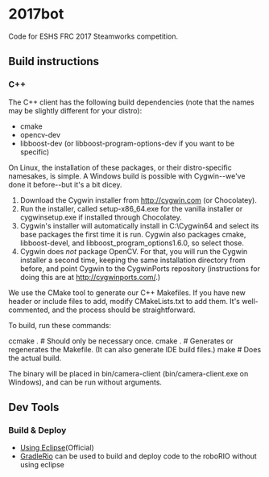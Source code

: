# 2017bot
Code for ESHS FRC 2017 Steamworks competition.

## Build instructions
### C++

The C++ client has the following build dependencies (note that the names may
be slightly different for your distro):

* cmake
* opencv-dev
* libboost-dev (or libboost-program-options-dev if you want to be specific)

On Linux, the installation of these packages, or their distro-specific namesakes,
is simple.  A Windows build is possible with Cygwin--we've done it before--but
it's a bit dicey.

1. Download the Cygwin installer from http://cygwin.com (or Chocolatey).
2. Run the installer, called setup-x86_64.exe for the vanilla installer or cygwinsetup.exe if installed through Chocolatey.
3. Cygwin's installer will automatically install in C:\Cygwin64 and select its base packages the first time it is run.  Cygwin also packages cmake, libboost-devel, and libboost_program_options1.6.0, so select those.
4. Cygwin does _not_ package OpenCV.  For that, you will run the Cygwin installer a second time, keeping the same installation directory from before, and point Cygwin to the CygwinPorts repository (instructions for doing this are at http://cygwinports.com/.)

We use the CMake tool to generate our C++ Makefiles.  If you have new header
or include files to add, modify CMakeLists.txt to add them.  It's
well-commented, and the process should be straightforward.

To build, run these commands:

 ccmake .  # Should only be necessary once.
 cmake .   # Generates or regenerates the Makefile.  (It can also generate IDE build files.)
 make      # Does the actual build.

The binary will be placed in bin/camera-client (bin/camera-client.exe on
Windows), and can be run without arguments.

## Dev Tools
### Build & Deploy
* [Using Eclipse](http://wpilib.screenstepslive.com/s/4485/m/13809/l/242586-building-and-downloading-a-robot-project-to-the-roborio)(Official)
* [GradleRio](https://github.com/Open-RIO/GradleRIO) can be used to build and deploy code to the roboRIO without using eclipse
